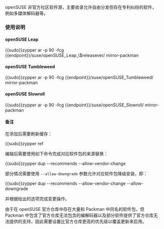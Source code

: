 openSUSE 非官方社区软件源，主要收录允许自由分发但存在专利纠纷的软件，
例如多媒体解码器等。

### 使用说明

#### openSUSE Leap

<tmpl z-lang="bash">
{{sudo}}zypper ar -p 90 -fcg {{endpoint}}/suse/openSUSE_Leap_\$releasever/ mirror-packman
</tmpl>

#### openSUSE Tumbleweed

<tmpl z-lang="bash">
{{sudo}}zypper ar -p 90 -fcg {{endpoint}}/suse/openSUSE_Tumbleweed/ mirror-packman
</tmpl>

#### openSUSE Slowroll

<tmpl z-lang="bash">
{{sudo}}zypper ar -p 90 -fcg {{endpoint}}/suse/openSUSE_Slowroll/ mirror-packman
</tmpl>

#### 备注

在添加后需要刷新缓存：

<tmpl z-lang="bash">
{{sudo}}zypper ref
</tmpl>

编辑后需要使用如下命令完成对应软件包的来源替换：

<tmpl z-lang="bash">
{{sudo}}zypper dup --recommends --allow-vendor-change
</tmpl>

部分情况需要使用 `--allow-downgrade` 参数允许对应软件包降级安装，即：

<tmpl z-lang="bash">
{{sudo}}zypper dup --recommends --allow-vendor-change --allow-downgrade
</tmpl>

并根据给出的选项完成变更操作。

由于在 openSUSE 官方仓库中存在大量和 Packman 中同名的软件包，但 Packman 中包含了官方仓库无法包含的编解码器以及部分软件提供了官方仓库无法提供的支持，因此需要设置比官方仓库更高的优先级以覆盖更新来启用。
